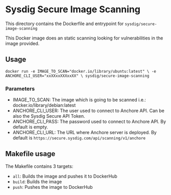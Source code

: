 # Sysdig Secure Image Scanning

This directory contains the Dockerfile and entrypoint for `sysdig/secure-image-scanning`

This Docker image does an static scanning looking for vulnerabilities in the
image provided.

## Usage

`
docker run -e IMAGE_TO_SCAN="docker.io/library/ubuntu:latest" \
           -e ANCHORE_CLI_USER="xxXXxxXXXxxXX" \
           sysdig/secure-image-scanning
`

### Parameters

* IMAGE_TO_SCAN: The image which is going to be scanned i.e.: docker.io/library/debian:latest
* ANCHORE_CLI_USER: The user used to connect to Anchore API. Can be also the Sysdig Secure API Token.
* ANCHORE_CLI_PASS: The password used to connect to Anchore API. By default is empty.
* ANCHORE_CLI_URL: The URL where Anchore server is deployed. By default is `https://secure.sysdig.com/api/scanning/v1/anchore`

## Makefile usage

The Makefile contains 3 targets:

* `all`: Builds the image and pushes it to DockerHub
* `build`: Builds the image
* `push`: Pushes the image to DockerHub
